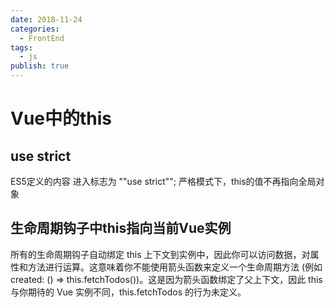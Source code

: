 ```yaml
---
date: 2018-11-24
categories:
  - FrontEnd
tags:
  - js
publish: true
---
```

# Vue中的this
## use strict

ES5定义的内容
进入标志为
""use strict"";
严格模式下，this的值不再指向全局对象
## 生命周期钩子中this指向当前Vue实例
所有的生命周期钩子自动绑定 this 上下文到实例中，因此你可以访问数据，对属性和方法进行运算。这意味着你不能使用箭头函数来定义一个生命周期方法 (例如 created: () => this.fetchTodos())。这是因为箭头函数绑定了父上下文，因此 this 与你期待的 Vue 实例不同，this.fetchTodos 的行为未定义。
